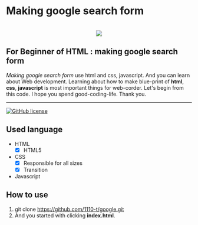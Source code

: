 # Making google search form
<br/>

<div align="center"><img src="https://user-images.githubusercontent.com/86333669/136344243-94ad764f-9058-44c8-aa30-2c49f7b845b9.gif"></div>

## For Beginner of HTML : making google search form

*Making google search form* use html and css, javascript. And you can learn about Web development.
Learning about how to make blue-print of **html**, **css**, **javascript** is most important things for web-corder.
Let's begin from this code. I hope you spend good-coding-life. Thank you.
****

[![GitHub license](https://img.shields.io/github/license/chainer/chainer.svg)](https://github.com/chainer/chainer)

## Used language
- HTML
  - [x] HTML5
- CSS
  - [x] Responsible for all sizes
  - [x] Transition
- Javascript

## How to use
1. git clone https://github.com/1110-t/google.git
2. And you started with clicking **index.html**.
